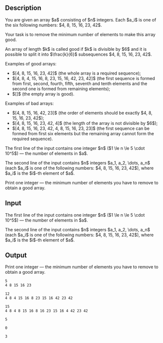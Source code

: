 ## Description

<div><p>You are given an array $a$ consisting of $n$ integers. Each $a_i$ is one of the six following numbers: $4, 8, 15, 16, 23, 42$.</p><p>Your task is to remove the minimum number of elements to make this array <span class="tex-font-style-bf">good</span>.</p><p>An array of length $k$ is called <span class="tex-font-style-bf">good</span> if $k$ is divisible by $6$ and it is possible to split it into $\frac{k}{6}$ <span class="tex-font-style-bf">subsequences</span> $4, 8, 15, 16, 23, 42$.</p><p>Examples of good arrays:</p><ul> <li> $[4, 8, 15, 16, 23, 42]$ (the whole array is a required sequence); </li><li> $[4, 8, 4, 15, 16, 8, 23, 15, 16, 42, 23, 42]$ (the first sequence is formed from first, second, fourth, fifth, seventh and tenth elements and the second one is formed from remaining elements); </li><li> $[]$ (<span class="tex-font-style-bf">the empty array is good</span>). </li></ul><p>Examples of bad arrays: </p><ul> <li> $[4, 8, 15, 16, 42, 23]$ (the order of elements should be exactly $4, 8, 15, 16, 23, 42$); </li><li> $[4, 8, 15, 16, 23, 42, 4]$ (the length of the array is not divisible by $6$); </li><li> $[4, 8, 15, 16, 23, 42, 4, 8, 15, 16, 23, 23]$ (the first sequence can be formed from first six elements but the remaining array cannot form the required sequence). </li></ul></div><div class="input-specification"><p>The first line of the input contains one integer $n$ ($1 \le n \le 5 \cdot 10^5$) — the number of elements in $a$.</p><p>The second line of the input contains $n$ integers $a_1, a_2, \dots, a_n$ (each $a_i$ is one of the following numbers: $4, 8, 15, 16, 23, 42$), where $a_i$ is the $i$-th element of $a$.</p></div><div class="output-specification"><p>Print one integer — the minimum number of elements you have to remove to obtain a <span class="tex-font-style-bf">good</span> array.</p></div>

## Input

<p>The first line of the input contains one integer $n$ ($1 \le n \le 5 \cdot 10^5$) — the number of elements in $a$.</p><p>The second line of the input contains $n$ integers $a_1, a_2, \dots, a_n$ (each $a_i$ is one of the following numbers: $4, 8, 15, 16, 23, 42$), where $a_i$ is the $i$-th element of $a$.</p>

## Output

<p>Print one integer — the minimum number of elements you have to remove to obtain a <span class="tex-font-style-bf">good</span> array.</p>





```input1
5
4 8 15 16 23
```




```input2
12
4 8 4 15 16 8 23 15 16 42 23 42
```




```input3
15
4 8 4 8 15 16 8 16 23 15 16 4 42 23 42
```




```output1
5
```




```output2
0
```




```output3
3
```


